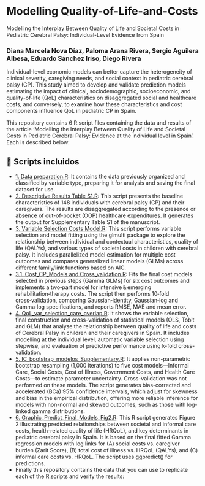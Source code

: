 # Modelling Quality-of-Life-and-Costs
Modelling the Interplay Between Quality of Life and Societal Costs in Pediatric Cerebral Palsy: Individual-Level Evidence from Spain

### Diana Marcela Nova Díaz, Paloma Arana Rivera, Sergio Aguilera Albesa, Eduardo Sánchez Iriso, Diego Rivera

Individual-level economic models can better capture the heterogeneity of clinical severity, caregiving needs, and social context in pediatric cerebral palsy (CP). This study aimed to develop and validate prediction models estimating the impact of clinical, sociodemographic, socioeconomic, and quality-of-life (QoL) characteristics on disaggregated social and healthcare costs, and conversely, to examine how these characteristics and cost components influence QoL in pediatric CP in Spain.

This repository contains 6 R.script files containing the data and results of the article ‘Modelling the Interplay Between Quality of Life and Societal Costs in Pediatric Cerebral Palsy: Evidence at the individual level in Spain’. Each is described below:

## 📂 Scripts incluidos

- [1. Data preparation.R](https://github.com/Diana-MND1996/Modelling-the-Interplay-Between-Quality-of-Life-and-Societal-Costs/blob/main/1.%20Data%20preparation.R):
 It contains the data previously organized and classified by variable type, preparing it for analysis and saving the final dataset for use.
- [2. Descriptive Results Table S1.R](https://github.com/Diana-MND1996/Modelling-the-Interplay-Between-Quality-of-Life-and-Societal-Costs/blob/main/2.%20Descriptive%20Results%20Table%20S1.R): This script presents the baseline characteristics of 148 individuals with cerebral palsy (CP) and their caregivers. The results are disaggregated according to the presence or absence of out-of-pocket (OOP) healthcare expenditures. It generates the output for Supplementary Table S1 of the manuscript.
- [3. Variable Selection Costs Model.R](https://github.com/Diana-MND1996/Modelling-the-Interplay-Between-Quality-of-Life-and-Societal-Costs/blob/main/3.%20Variable%20Selection%20Costs%20Models.R): This script performs variable selection and model fitting using the glmulti package to explore the relationship between individual and contextual characteristics, quality of life (QALYs), and various types of societal costs in children with cerebral palsy. It includes parallelized model estimation for multiple cost outcomes and compares generalized linear models (GLMs) across different family/link functions based on AIC.
- [3.1. Cost_CP_Models and Cross_validation.R](https://github.com/Diana-MND1996/Modelling-the-Interplay-Between-Quality-of-Life-and-Societal-Costs/blob/main/3.1.%20Cost_CP_Models%20and%20Cross_validation2part.R): Fits the final cost models selected in previous steps (Gamma GLMs) for six cost outcomes and implements a two‑part model for intensive & emerging rehabilitation‑therapy costs. The script then performs 10‑fold cross‑validation, comparing Gaussian‑identity, Gaussian‑log and Gamma‑log specifications, and reports RMSE, MAE and mean error.
- [4. QoL_var_selection_care_overlap.R](https://github.com/Diana-MND1996/Modelling-the-Interplay-Between-Quality-of-Life-and-Societal-Costs/blob/main/4.%20QoL_var_selection_care_overload_finalModels_CrossValidation.R): It shows the variable selection, final construction and cross-validation of statistical models (OLS, Tobit and GLM) that analyse the relationship between quality of life and costs of Cerebral Palsy in children and their caregivers in Spain. It includes modelling at the individual level, automatic variable selection using stepwise, and evaluation of predictive performance using k-fold cross-validation.
- [5. IC_bootstrap_modelos_Supplementary.R](https://github.com/Diana-MND1996/Modelling-the-Interplay-Between-Quality-of-Life-and-Societal-Costs/blob/main/5.%20IC_bootstrap_modelos_Supp_Mat.R): It applies non-parametric bootstrap resampling (1,000 iterations) to five cost models—Informal Care, Social Costs, Cost of Illness, Government Costs, and Health Care Costs—to estimate parameter uncertainty. Cross-validation was not performed on these models. The script generates bias-corrected and accelerated (BCa) 95% confidence intervals, which adjust for skewness and bias in the empirical distribution, offering more reliable inference for models with non-normal and skewed outcomes, such as those with log-linked gamma distributions.
- [6. Graphic_Predict_Final_Models_Fig2.R](https://github.com/Diana-MND1996/Modelling-the-Interplay-Between-Quality-of-Life-and-Societal-Costs/blob/main/6.%20Graphic_Predict_Final_Models_Fig2.R): This R script generates Figure 2 illustrating predicted relationships between societal and informal care costs, health-related quality of life (HRQoL), and key determinants in pediatric cerebral palsy in Spain. It is based on the final fitted Gamma regression models with log links for (A) social costs vs. caregiver burden (Zarit Score), (B) total cost of illness vs. HRQoL (QALYs), and (C) informal care costs vs. HRQoL. The script uses ggpredict() for predictions.
- Finally this repository contains the data that you can use to replicate each of the R.scripts and verify the results: 

     
   
